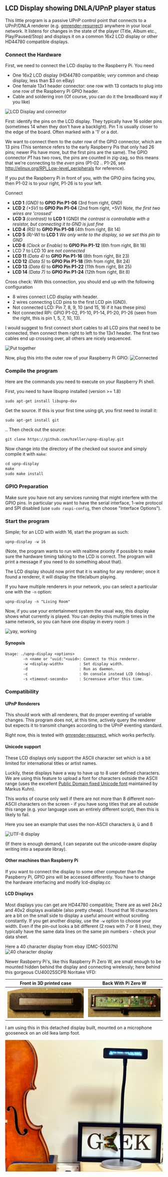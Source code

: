 LCD Display showing DNLA/UPnP player status
-------------------------------------------

This little program is a passive UPnP control point that connects to a UPnP/DNLA
renderer (e.g. [gmrender-resurrect][]) anywhere in your
local network.
It listens for changes in the state of the player (Title, Album etc.,
Play/Paused/Stop) and displays it on a common 16x2 LCD display or other
HD44780 compatible displays.

### Connect the Hardware

First, we need to connect the LCD display to the Raspberry Pi.
You need
   - One 16x2 LCD display (HD44780 compatible; _very_ common and cheap display,
     less than $3 on eBay)
   - One female 13x1 header connector: one row with 13 contacts to plug into
     one row of the Raspberry Pi GPIO header.
   - Cable and soldering iron (Of course, you can do it the breadboard way
     if you like)

![LCD Display and connector][parts]

First: identify the pins on the LCD display. They typically have 16 solder pins
(sometimes 14 when they don't have a backlight). Pin 1 is usually closer to the
edge of the board. Often marked with a '1' or a dot.

We want to connect them to the outer row of the GPIO connector, which are 13
pins (This sentence refers to the early Raspberry Pis that only had 26 pins;
newer Pis have more, but the first pins are the same).
The GPIO connector _P1_ has two rows, the pins are counted in
zig-zag, so this means that we're connecting to the _even_ pins (P1-02 .. P1-26,
see http://elinux.org/RPi_Low-level_peripherals for reference).

If you put the Raspberry Pi in front of you, with the GPIO pins facing you,
then P1-02 is to your right, P1-26 is to your left.

Connect
   - **LCD 1** _(GND)_ to **GPIO Pin P1-06** (3rd from right, GND)
   - **LCD 2** _(+5V)_ to **GPIO Pin P1-04** (2nd from right, +5V)
     _Note, the first two wires are 'crossed'_
   - **LCD 3** _(contrast)_ to **LCD 1** (GND)
       _the contrast is controllable with a resistor, but connecting it to GND
       is just fine_
   - **LCD 4** _(RS)_ to **GPIO Pin P1-08** (4th from right, Bit 14)
   - **LCD 5** _(R/-W)_ to **LCD 1** _We only write to the display,
      so we set this pin to GND_
   - **LCD 6** _(Clock or Enable)_ to **GPIO Pin P1-12** (6th from right, Bit 18)
   - LCD 7 to LCD 10 are _not connected_
   - **LCD 11** _(Data 4)_ to **GPIO Pin P1-16** (8th from right, Bit 23)
   - **LCD 12** _(Data 5)_ to **GPIO Pin P1-18** (9th from right, Bit 24)
   - **LCD 13** _(Data 6)_ to **GPIO Pin P1-22** (11th from right, Bit 25)
   - **LCD 14** _(Data 7)_ to **GPIO Pin P1-24** (12th from right, Bit 8)

Cross check: With this connection, you should end up with the following
configuration
   - 8 wires connect LCD display with header.
   - 2 wires connecting LCD pins to the first LCD pin (GND).
   - Not connected LCD: Pin 7, 8, 9, 10 (and 15, 16 if it has these pins)
   - Not connected RPi: GPIO P1-02, P1-10, P1-14, P1-20, P1-26 (seen from the
     right, this is pin 1, 5, 7, 10, 13).

I would suggest to first connect short cables to all LCD pins that need to be
connected, then connect them right to left to the 13x1 header. The first two
cables end up crossing over, all others are nicely sequenced.

![Put together][soldered]

Now, plug this into the outer row of your Raspberry Pi GPIO:
![Connected][connected]

### Compile the program

Here are the commands you need to execute on your Raspberry Pi shell.

First, you need to have libupnp installed (version >= 1.8)

    sudo apt-get install libupnp-dev

Get the source. If this is your first time using git, you first need to install
it:

    sudo apt-get install git

.. Then check out the source:

    git clone https://github.com/hzeller/upnp-display.git

Now change into the directory of the checked out source and simply compile it
with `make`:

    cd upnp-display
    make
    sudo make install

### GPIO Preparation

Make sure you have not any services running that might interfere with the
GPIO pins. In particular you want to have the serial interface,
1-wire protocol and SPI disabled (use `sudo raspi-config`, then
choose "Interface Options").

### Start the program

Simple; for an LCD with width 16, start the program as such:

    upnp-display -w 16

(Note, the program wants to run with realtime priority if possible to make
sure the hardware timing talking to the LCD is correct. The program will
print a message if you need to do something about that).

The LCD display should now print that it is waiting for any renderer;
once it found a renderer, it will display the title/album playing.

If you have multiple renderers in your network, you can select a particular
one with the `-n` option:

    upnp-display -n "Living Room"

Now, if you use your entertainment system the usual way, this display
shows what currently is played. You can deploy this multiple times
in the same network, so you can have one display in every room :)

![yay, working][in-operation]

#### Synopsis
```
Usage: ./upnp-display <options>
        -n <name or "uuid:"<uuid>: Connect to this renderer.
        -w <display-width>       : Set display width.
        -d                       : Run as daemon.
        -c                       : On console instead LCD (debug).
        -s <timeout-seconds>     : Screensave after this time.
```

### Compatibility

#### UPnP Renderers
This should work with all renderers, that do proper eventing of variable
changes. This program does not, at this time, actively query the renderer
but expects it to transmit changes according to the UPnP eventing standard.

Right now, this is tested with [gmrender-resurrect][], which works perfectly.

#### Unicode support
These LCD displays only support the ASCII character set which is a bit
limited for international titles or artist names.

Luckily, these displays have a way to have up to 8 user defined characters. We
are using this feature to upload a font for characters outside the ASCII range
(uses the excellent [Public Domain fixed Unicode font][ucs-fixed] maintained by
Markus Kuhn).

This works of course only well if there are not more than 8 different non-ASCII
characters on the screen - if you have song titles that are all outside this
range (e.g. your language uses an entirely different script), then this is
likely to fail.

Here you see an example that uses the non-ASCII characters
&auml;, &uuml; and &szlig;

![UTF-8 display][utf-8-display]

(If there is enough demand, I can separate out the unicode-aware display writing
into a separate libray).

#### Other machines than Raspberry Pi
If you want to connect the display to some other computer
than the Paspberry Pi, GPIO pins will be accessed differently.
You have to change the hardware interfacing and modify lcd-display.cc

#### LCD Displays
Most displays you can get are HD44780 compatible; There are as well
24x2 and 40x2 displays available (also pretty cheap). I found that 16
characters are a bit on the small side to display a useful amount without
scrolling constantly. If you get another display, use the `-w` option to choose
your width. Even if the pin-out looks a bit different (2 rows with 7 or 8
lines), they typically have the same data lines on the same pin numbers - check
your data sheet.

Here a 40 character display from ebay (DMC-50037N)
![40 character display][display-40-char]

Newer Rasbperry Pi's, like this Raspberry Pi Zero W, are small enough to be
mounted hidden behind the display and connecting wirelessly; here behind this
gorgeous CU40025SCPB Noritake VFD:

Front in 3D printed case           | Back With Pi Zero W
-----------------------------------|-------------------------
![VFD front](images/vfd-front.jpg) | ![VFD back](images/vfd-back.jpg)

I am using this in this detached display built, mounted on a microphone
gooseneck on an old Ikea lamp foot.

![CU40025SCPB VFD action shot](images/vfd-action-shot.jpg)

[parts]: ./images/basic-connector-small.jpg
[soldered]: ./images/soldered-small.jpg
[connected]: ./images/plugged-in-small.jpg
[in-operation]: ./images/in-operation-small.jpg
[utf-8-display]: ./images/utf8-lcd-small.jpg
[display-40-char]: ./images/display-40-char-small.jpg
[gmrender-resurrect]: http://github.com/hzeller/gmrender-resurrect
[ucs-fixed]: http://www.cl.cam.ac.uk/~mgk25/ucs-fonts.html

